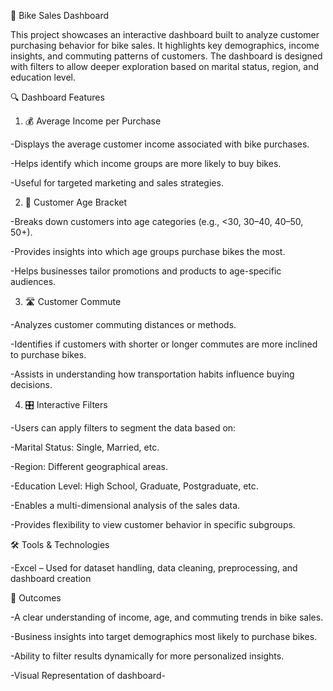 🚴 Bike Sales Dashboard

This project showcases an interactive dashboard built to analyze customer purchasing behavior for bike sales. It highlights key demographics, income insights, and commuting patterns of customers. The dashboard is designed with filters to allow deeper exploration based on marital status, region, and education level.

🔍 Dashboard Features
1. 💰 Average Income per Purchase

-Displays the average customer income associated with bike purchases.

-Helps identify which income groups are more likely to buy bikes.

-Useful for targeted marketing and sales strategies.

2. 👥 Customer Age Bracket

-Breaks down customers into age categories (e.g., <30, 30–40, 40–50, 50+).

-Provides insights into which age groups purchase bikes the most.

-Helps businesses tailor promotions and products to age-specific audiences.

3. 🛣️ Customer Commute

-Analyzes customer commuting distances or methods.

-Identifies if customers with shorter or longer commutes are more inclined to purchase bikes.

-Assists in understanding how transportation habits influence buying decisions.

4. 🎛️ Interactive Filters

-Users can apply filters to segment the data based on:

-Marital Status: Single, Married, etc.

-Region: Different geographical areas.

-Education Level: High School, Graduate, Postgraduate, etc.

-Enables a multi-dimensional analysis of the sales data.

-Provides flexibility to view customer behavior in specific subgroups.

🛠️ Tools & Technologies

-Excel – Used for dataset handling, data cleaning, preprocessing, and dashboard creation

🚀 Outcomes

-A clear understanding of income, age, and commuting trends in bike sales.

-Business insights into target demographics most likely to purchase bikes.

-Ability to filter results dynamically for more personalized insights.

-Visual Representation of dashboard-

